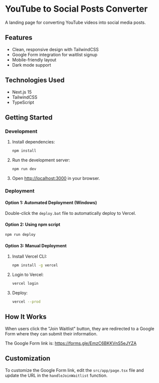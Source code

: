 # YouTube to Social Posts Converter

A landing page for converting YouTube videos into social media posts.

## Features

- Clean, responsive design with TailwindCSS
- Google Form integration for waitlist signup
- Mobile-friendly layout
- Dark mode support

## Technologies Used

- Next.js 15
- TailwindCSS
- TypeScript

## Getting Started

### Development

1. Install dependencies:
   ```bash
   npm install
   ```

2. Run the development server:
   ```bash
   npm run dev
   ```

3. Open [http://localhost:3000](http://localhost:3000) in your browser.

### Deployment

#### Option 1: Automated Deployment (Windows)
Double-click the `deploy.bat` file to automatically deploy to Vercel.

#### Option 2: Using npm script
```bash
npm run deploy
```

#### Option 3: Manual Deployment
1. Install Vercel CLI:
   ```bash
   npm install -g vercel
   ```

2. Login to Vercel:
   ```bash
   vercel login
   ```

3. Deploy:
   ```bash
   vercel --prod
   ```

## How It Works

When users click the "Join Waitlist" button, they are redirected to a Google Form where they can submit their information.

The Google Form link is: https://forms.gle/EmzC6BKKVnS5eJYZA

## Customization

To customize the Google Form link, edit the `src/app/page.tsx` file and update the URL in the `handleJoinWaitlist` function.